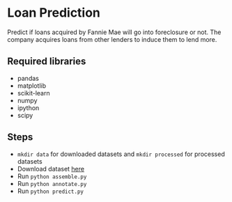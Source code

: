 # Loan Prediction
Predict if loans acquired by Fannie Mae will go into foreclosure or not. The company acquires loans from other lenders to induce them to lend more.

## Required libraries
- pandas
- matplotlib
- scikit-learn
- numpy
- ipython
- scipy

## Steps
- ```mkdir data``` for downloaded datasets and ```mkdir processed``` for processed datasets
- Download dataset [here](http://www.fanniemae.com/portal/funding-the-market/data/loan-performance-data.html) 
- Run ```python assemble.py```
- Run ```python annotate.py```
- Run ```python predict.py```
